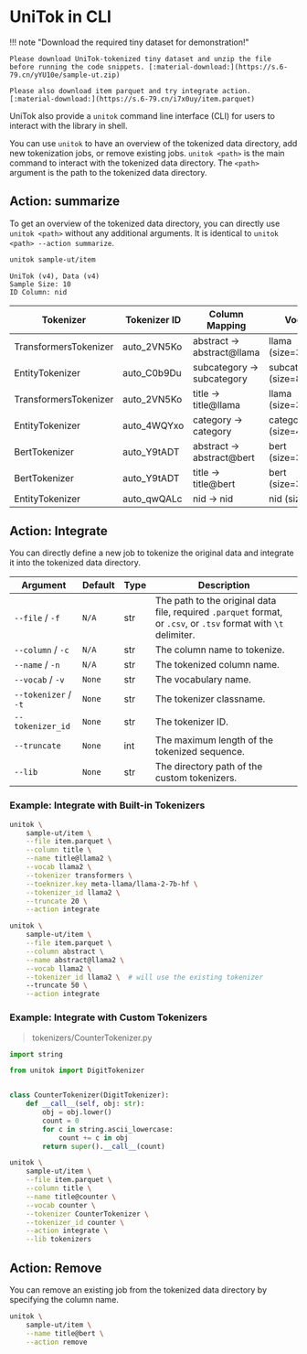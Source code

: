 # UniTok in CLI

!!! note "Download the required tiny dataset for demonstration!"

    Please download UniTok-tokenized tiny dataset and unzip the file before running the code snippets. [:material-download:](https://s.6-79.cn/yYU10e/sample-ut.zip) 
    
    Please also download item parquet and try integrate action. [:material-download:](https://s.6-79.cn/i7x0uy/item.parquet)

UniTok also provide a `unitok` command line interface (CLI) for users to interact with the library in shell. 

You can use `unitok` to have an overview of the tokenized data directory, add new tokenization jobs, or remove existing jobs.
`unitok <path>` is the main command to interact with the tokenized data directory. The `<path>` argument is the path to the tokenized data directory.

## Action: summarize

To get an overview of the tokenized data directory, you can directly use `unitok <path>` without any additional arguments. It is identical to `unitok <path> --action summarize`.

```bash
unitok sample-ut/item
```

```text
UniTok (v4), Data (v4)
Sample Size: 10
ID Column: nid
```

| Tokenizer             | Tokenizer ID | Column Mapping             | Vocab                | Max Length |
|-----------------------|--------------|----------------------------|----------------------|------------|
| TransformersTokenizer | auto_2VN5Ko  | abstract -> abstract@llama | llama (size=32024)   | 50         |
| EntityTokenizer       | auto_C0b9Du  | subcategory -> subcategory | subcategory (size=8) | N/A        |
| TransformersTokenizer | auto_2VN5Ko  | title -> title@llama       | llama (size=32024)   | 20         |
| EntityTokenizer       | auto_4WQYxo  | category -> category       | category (size=4)    | N/A        |
| BertTokenizer         | auto_Y9tADT  | abstract -> abstract@bert  | bert (size=30522)    | 46         |
| BertTokenizer         | auto_Y9tADT  | title -> title@bert        | bert (size=30522)    | 16         |
| EntityTokenizer       | auto_qwQALc  | nid -> nid                 | nid (size=10)        | N/A        |

## Action: Integrate

You can directly define a new job to tokenize the original data and integrate it into the tokenized data directory. 

| Argument             | Default | Type | Description                                                                                                      |
|----------------------|---------|------|------------------------------------------------------------------------------------------------------------------|
| `--file` / `-f`      | `N/A`   | str  | The path to the original data file, required `.parquet` format, or `.csv`, or `.tsv` format with `\t` delimiter. |
| `--column` / `-c`    | `N/A`   | str  | The column name to tokenize.                                                                                     |
| `--name` / `-n`      | `N/A`   | str  | The tokenized column name.                                                                                       |
| `--vocab` / `-v`     | `None`  | str  | The vocabulary name.                                                                                             |
| `--tokenizer` / `-t` | `None`  | str  | The tokenizer classname.                                                                                         |
| `--tokenizer_id`     | `None`  | str  | The tokenizer ID.                                                                                                |
| `--truncate`         | `None`  | int  | The maximum length of the tokenized sequence.                                                                    |
| `--lib`              | `None`  | str  | The directory path of the custom tokenizers.                                                                     |

### Example: Integrate with Built-in Tokenizers

```bash
unitok \
    sample-ut/item \
    --file item.parquet \
    --column title \
    --name title@llama2 \
    --vocab llama2 \
    --tokenizer transformers \
    --toeknizer.key meta-llama/llama-2-7b-hf \
    --tokenizer_id llama2 \
    --truncate 20 \
    --action integrate
```

```bash    
unitok \
    sample-ut/item \
    --file item.parquet \
    --column abstract \
    --name abstract@llama2 \
    --vocab llama2 \
    --tokenizer_id llama2 \  # will use the existing tokenizer  
    --truncate 50 \
    --action integrate
```

### Example: Integrate with Custom Tokenizers

> tokenizers/CounterTokenizer.py

```python
import string

from unitok import DigitTokenizer


class CounterTokenizer(DigitTokenizer):
    def __call__(self, obj: str):
        obj = obj.lower()
        count = 0
        for c in string.ascii_lowercase:
            count += c in obj
        return super().__call__(count)
```

```bash
unitok \
    sample-ut/item \
    --file item.parquet \
    --column title \
    --name title@counter \
    --vocab counter \
    --tokenizer CounterTokenizer \
    --tokenizer_id counter \
    --action integrate \
    --lib tokenizers
```

## Action: Remove

You can remove an existing job from the tokenized data directory by specifying the column name.

```bash
unitok \
    sample-ut/item \
    --name title@bert \
    --action remove
```
